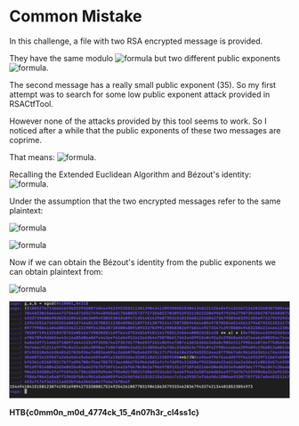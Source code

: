 # Common Mistake

In this challenge, a file with two RSA encrypted message is provided.

They have the same modulo ![formula](https://render.githubusercontent.com/render/math?math=N) but two different public exponents ![formula](https://render.githubusercontent.com/render/math?math=e_1,e_2).

The second message has a really small public exponent (35). So my first attempt was to search for some low public exponent attack provided in RSACtfTool.

However none of the attacks provided by this tool seems to work.
So I noticed after a while that the public exponents of these two messages are coprime.

That means: ![formula](https://render.githubusercontent.com/render/math?math=gcd(e_1,e_2)=1).

Recalling the Extended Euclidean Algorithm and Bézout's identity: ![formula](https://render.githubusercontent.com/render/math?math=gcd(e_1,e_2)=a%20e_1%20%2b%20b%20e_2=1).

Under the assumption that the two encrypted messages refer to the same plaintext:

![formula](https://render.githubusercontent.com/render/math?math=C_1=M^{e_1})


![formula](https://render.githubusercontent.com/render/math?math=C_2=M^{e_2})


Now if we can obtain the Bézout's identity from the public exponents we can obtain plaintext from:

![formula](https://render.githubusercontent.com/render/math?math=C_1^a%20C_2^b%20=%20(M^{e_1})^a%20(M^{e_2})^b=M^{e_1%20a%2b%20e_2b}=M^1)

![alt text](https://raw.githubusercontent.com/MarcoGarlet/CTF-Writeups/master/LiveCTF/2021/hack_the_box/common_mistake/sage.png)


**HTB{c0mm0n_m0d_4774ck_15_4n07h3r_cl4ss1c}**
